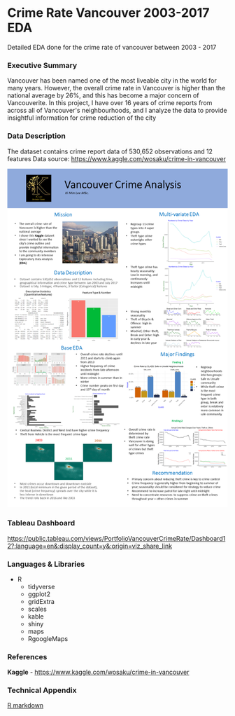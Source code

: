# Crime Rate Vancouver 2003-2017 EDA

Detailed EDA done for the crime rate of vancouver between 2003 - 2017

### Executive Summary

Vancouver has been named one of the most liveable city in the world for many years. However, the overall crime rate in Vancouver is higher than the national average by 26%, and this has become a major concern of Vancouverite. In this project, I have over 16 years of crime reports from across all of Vancouver's neighbourhoods, and I analyze the data to provide insightful information for crime reduction of the city 


### Data Description

The dataset contains crime report data of 530,652 observations and 12 features
Data source: https://www.kaggle.com/wosaku/crime-in-vancouver

![](Slide1.PNG)


### Tableau Dashboard
https://public.tableau.com/views/PortfolioVancouverCrimeRate/Dashboard12?:language=en&:display_count=y&:origin=viz_share_link

### Languages & Libraries

* R
    * tidyverse
    * ggplot2
    * gridExtra
    * scales
    * kable
    * shiny
    * maps
    * RgoogleMaps
    
### References

**Kaggle** - https://www.kaggle.com/wosaku/crime-in-vancouver

### Technical Appendix

[R markdown](https://github.com/kilee722/Crime_Rate_Vancouver_EDA/blob/master/R_final_project_EDA_complete.html)
